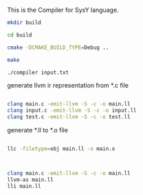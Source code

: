 This is the Compiler for SysY language.

```sh
mkdir build 

cd build 

cmake -DCMAKE_BUILD_TYPE=Debug ..

make 

./compiler input.txt

```

generate llvm ir representation from *.c file

```sh

clang main.c -emit-llvm -S -c -o main.ll
clang input.c -emit-llvm -S -c -o input.ll
clang test.c -emit-llvm -S -c -o test.ll

```

generate *.ll to *.o file

```sh

llc -filetype=obj main.ll -o main.o



clang main.c -emit-llvm -S -c -o main.ll
llvm-as main.ll
lli main.ll
```